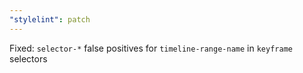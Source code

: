 ```yaml
---
"stylelint": patch
---
```


Fixed: `selector-*` false positives for `timeline-range-name` in `keyframe` selectors
